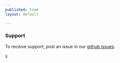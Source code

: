 ```yaml
---
published: true
layout: default

---
```

### Support

To receive support, post an issue in our [github issues](https://github.com/GSA/GSA-APIs/issues).

<body id="Support"></body>s